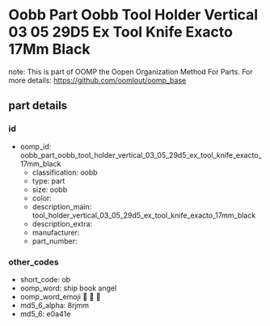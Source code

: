 # Oobb Part Oobb Tool Holder Vertical 03 05 29D5 Ex Tool Knife Exacto 17Mm Black  

note: This is part of OOMP the Oopen Organization Method For Parts. For more details: https://github.com/oomlout/oomp_base

##  part details





### id
* oomp_id: oobb_part_oobb_tool_holder_vertical_03_05_29d5_ex_tool_knife_exacto_17mm_black
  * classification: oobb
  * type: part
  * size: oobb
  * color: 
  * description_main: tool_holder_vertical_03_05_29d5_ex_tool_knife_exacto_17mm_black
  * description_extra: 
  * manufacturer: 
  * part_number: 

### other_codes
* short_code: ob
* oomp_word: ship book angel
* oomp_word_emoji :ship: :book: :angel:
* md5_6_alpha: 8rjmm
* md5_6: e0a41e